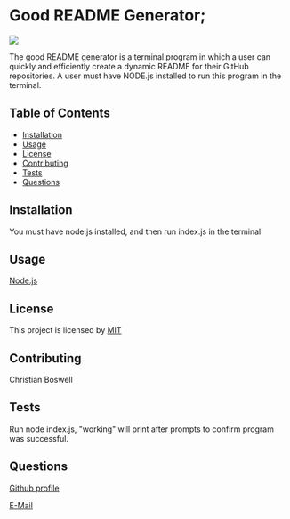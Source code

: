 
  # Good README Generator;


![](https://img.shields.io/badge/license-MIT-yellow)


The good README generator is a terminal program in which a user can quickly and efficiently create a dynamic README for their GitHub repositories. A user must have NODE.js installed to run this program in the terminal. 


## Table of Contents 
  - [Installation](#installation)
  - [Usage](#usage)
  - [License](#license)
  - [Contributing](#contributing)
  - [Tests](#tests)
  - [Questions](#questions)


## Installation 
You must have node.js installed, and then run index.js in the terminal


## Usage
[Node.js](https://nodejs.org/en/)


## License
This project is licensed by [MIT](mitlicense.txt)


## Contributing
Christian Boswell


## Tests
Run node index.js, "working" will print after prompts to confirm program was successful. 
 

## Questions

[Github profile](https://github.com/cboswel1)

[E-Mail](mailto:christianboswell86@gmail.com)
    